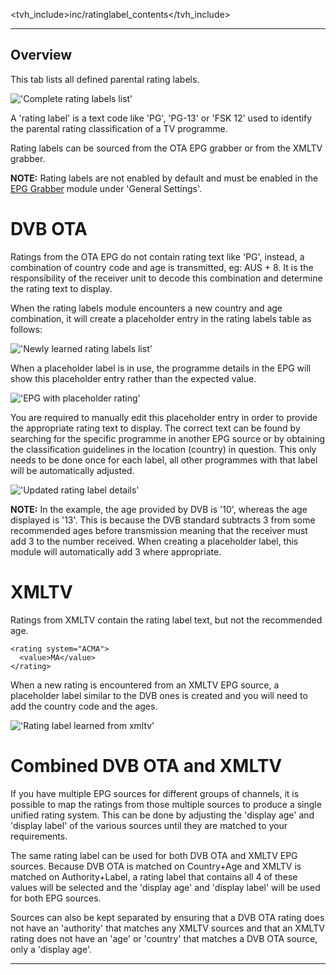 <tvh_include>inc/ratinglabel_contents</tvh_include>

---

## Overview

This tab lists all defined parental rating labels.

!['Complete rating labels list'](static/img/doc/ratinglabel/rating_labels_complete.png)

A 'rating label' is a text code like 'PG', 'PG-13' or 'FSK 12' used to identify the parental rating classification of a TV programme.

Rating labels can be sourced from the OTA EPG grabber or from the XMLTV grabber.

**NOTE:** Rating labels are not enabled by default and must be enabled in the [EPG Grabber](class/epggrab) module under 'General Settings'.


# DVB OTA

Ratings from the OTA EPG do not contain rating text like 'PG', instead, a combination of country code and age is transmitted, eg: AUS + 8.  It is the responsibility of the receiver unit to decode this combination and determine the rating text to display.

When the rating labels module encounters a new country and age combination, it will create a placeholder entry in the rating labels table as follows:

!['Newly learned rating labels list'](static/img/doc/ratinglabel/rating_labels_learned.png)

When a placeholder label is in use, the programme details in the EPG will show this placeholder entry rather than the expected value.

!['EPG with placeholder rating'](static/img/doc/ratinglabel/epg_placeholder.png)

You are required to manually edit this placeholder entry in order to provide the appropriate rating text to display.  The correct text can be found by searching for the specific programme in another EPG source or by obtaining the classification guidelines in the location (country) in question.  This only needs to be done once for each label, all other programmes with that label will be automatically adjusted.

!['Updated rating label details'](static/img/doc/ratinglabel/updated_label.png)

**NOTE:** In the example, the age provided by DVB is '10', whereas the age displayed is '13'.  This is because the DVB standard subtracts 3 from some recommended ages before transmission meaning that the receiver must add 3 to the number received.  When creating a placeholder label, this module will automatically add 3 where appropriate.


# XMLTV

Ratings from XMLTV contain the rating label text, but not the recommended age.
```
<rating system="ACMA">
  <value>MA</value>
</rating>
```

When a new rating is encountered from an XMLTV EPG source, a placeholder label similar to the DVB ones is created and you will need to add the country code and the ages.

!['Rating label learned from xmltv'](static/img/doc/ratinglabel/xmltv_learned.png)

# Combined DVB OTA and XMLTV

If you have multiple EPG sources for different groups of channels, it is possible to map the ratings from those multiple sources to produce a single unified rating system.  This can be done by adjusting the 'display age' and 'display label' of the various sources until they are matched to your requirements.

The same rating label can be used for both DVB OTA and XMLTV EPG sources.  Because DVB OTA is matched on Country+Age and XMLTV is matched on Authority+Label, a rating label that contains all 4 of these values will be selected and the 'display age' and 'display label' will be used for both EPG sources.

Sources can also be kept separated by ensuring that a DVB OTA rating does not have an 'authority' that matches any XMLTV sources and that an XMLTV rating does not have an 'age' or 'country' that matches a DVB OTA source, only a 'display age'.


---
